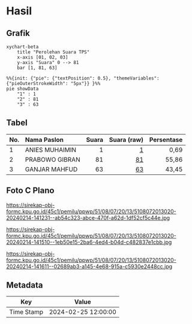 # Hasil

## Grafik

```mermaid
xychart-beta
    title "Perolehan Suara TPS"
    x-axis [01, 02, 03]
    y-axis "Suara" 0 --> 81
    bar [1, 81, 63]
```

```mermaid
%%{init: {"pie": {"textPosition": 0.5}, "themeVariables": {"pieOuterStrokeWidth": "5px"}} }%%
pie showData
    "1" : 1
    "2" : 81
    "3" : 63
```

## Tabel

| No. | Nama Paslon    | Suara | Suara (raw) | Persentase |
|:--- |:-------------- | -----:| -----------:| ----------:|
| 1   | ANIES MUHAIMIN | 1     | [1][p-1]    | 0,69       |
| 2   | PRABOWO GIBRAN | 81    | [81][p-2]   | 55,86      |
| 3   | GANJAR MAHFUD  | 63    | [63][p-3]   | 43,45      |


[p-1]: https://github.com/gigit-pemilu/pemilu-2024-51-bali/blob/main/pilpres/hitung-suara/sub/51-bali/sub/08-buleleng/sub/07-sawan/sub/2013-bungkulan/sub/020-tps/sub/paslon-1.txt
[p-2]: https://github.com/gigit-pemilu/pemilu-2024-51-bali/blob/main/pilpres/hitung-suara/sub/51-bali/sub/08-buleleng/sub/07-sawan/sub/2013-bungkulan/sub/020-tps/sub/paslon-2.txt
[p-3]: https://github.com/gigit-pemilu/pemilu-2024-51-bali/blob/main/pilpres/hitung-suara/sub/51-bali/sub/08-buleleng/sub/07-sawan/sub/2013-bungkulan/sub/020-tps/sub/paslon-3.txt

## Foto C Plano

https://sirekap-obj-formc.kpu.go.id/45c1/pemilu/ppwp/51/08/07/20/13/5108072013020-20240214-141231--ab54c323-abce-470f-a62d-1df52cf5c44e.jpg

https://sirekap-obj-formc.kpu.go.id/45c1/pemilu/ppwp/51/08/07/20/13/5108072013020-20240214-141510--1eb50e15-2ba6-4ed4-b04d-c482837e1cbb.jpg

https://sirekap-obj-formc.kpu.go.id/45c1/pemilu/ppwp/51/08/07/20/13/5108072013020-20240214-141611--02689ab3-a145-4e68-915a-c5930e2448cc.jpg


## Metadata

| Key        | Value               |
| ---------- | ------------------- |
| Time Stamp | 2024-02-25 12:00:00 |



